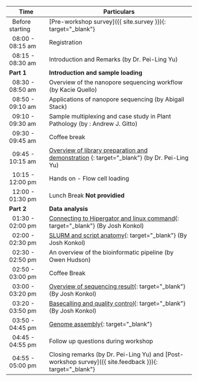 <div class="row">
<div class="col-md-6" markdown="1">

| Time | Particulars |
| ------ | -------------------------------------- |
| &nbsp;&nbsp;Before starting | [Pre-workshop survey]({{ site.survey }}){: target="_blank"} |
| &nbsp;&nbsp;08:00 - 08:15 am | Registration
| &nbsp;&nbsp;08:15 - 08:30 am | Introduction and Remarks (by Dr. Pei-Ling Yu) |
| **Part 1** | **Introduction and sample loading** |
| &nbsp;&nbsp;08:30 - 08:50 am | Overview of the nanopore sequencing workflow (by Kacie Quello) | 
| &nbsp;&nbsp;08:50 - 09:10 am | Applications of nanopore sequencing (by Abigail Stack) |
| &nbsp;&nbsp;09:10 - 09:30 am | Sample multiplexing and case study in Plant Pathology (by : Andrew J. Gitto) |
| &nbsp;&nbsp;09:30 - 09:45 am | Coffee break |
| &nbsp;&nbsp;09:45 - 10:15 am | [Overview of library preparation and demonstration](Demo-1) {: target="_blank"} (by Dr. Pei-Ling Yu) |
| &nbsp;&nbsp;10:15 - 12:00 pm | Hands on - Flow cell loading |
| &nbsp;&nbsp;12:00 - 01:30 pm | Lunch Break **Not providied** |
| **Part 2** | **Data analysis** |
| &nbsp;&nbsp;01:30 - 02:00 pm | [Connecting to Hipergator and linux command](01-hpg){: target="_blank"} (By Josh Konkol) |
| &nbsp;&nbsp;02:00 - 02:30 pm | [SLURM and script anatomy](02-slurm){: target="_blank"} (By Josh Konkol) |
| &nbsp;&nbsp;02:30 - 02:50 pm | An overview of the bioinformatic pipeline (by Owen Hudson) |
| &nbsp;&nbsp;02:50 - 03:00 pm | Coffee Break |
| &nbsp;&nbsp;03:00 - 03:20 pm | [Overview of sequencing result](03-fast5){: target="_blank"} (By Josh Konkol) |
| &nbsp;&nbsp;03:20 - 03:50 pm | [Basecalling and quality control](04-basecalling){: target="_blank"} (By Josh Konkol) |
| &nbsp;&nbsp;03:50 - 04:45 pm | [Genome assembly](05-assembly){: target="_blank"} | 
| &nbsp;&nbsp;04:45 - 04:55 pm | Follow up questions during workshop |
| &nbsp;&nbsp;04:55 - 05:00 pm | Closing remarks (by Dr. Pei-Ling Yu) and [Post-workshop survey]({{ site.feedback }}){: target="_blank"} |

</div>
</div>
